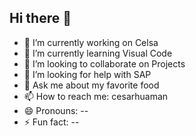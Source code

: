 ## Hi there 👋



- 🔭 I’m currently working on Celsa
- 🌱 I’m currently learning Visual Code
- 👯 I’m looking to collaborate on Projects
- 🤔 I’m looking for help with SAP
- 💬 Ask me about my favorite food
- 📫 How to reach me: cesarhuaman
- 😄 Pronouns: --
- ⚡ Fun fact: --

